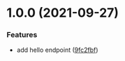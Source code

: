 # 1.0.0 (2021-09-27)


### Features

* add hello endpoint ([9fc2fbf](https://dev.azure.com/fthomasvp/sample-semantic-release/_git/sample-semantic-release/commit/9fc2fbf308ee8b26319dfcda9fcead673e593fbf))
